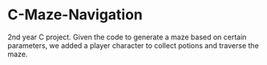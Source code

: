 # C-Maze-Navigation
2nd year C project. Given the code to generate a maze based on certain parameters, we added a player character to collect potions and traverse the maze.
